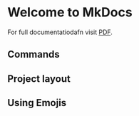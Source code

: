 # Welcome to MkDocs

For full documentatiodafn visit [PDF](/Users/johandaza/Documents/GitHub/docs/3/S3.pdf).

## Commands



## Project layout



## Using Emojis

